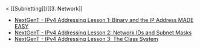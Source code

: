 < [[Subnetting]]/[[3. Network]]

- [NextGenT - IPv4 Addressing Lesson 1: Binary and the IP Address MADE EASY](https://www.youtube.com/watch?v=ddM9AcreVqY)
- [NextGenT - IPv4 Addressing Lesson 2: Network IDs and Subnet Masks](https://www.youtube.com/watch?v=XQ3T14SIlV4)
- [NextGenT - IPv4 Addressing Lesson 3: The Class System](https://www.youtube.com/watch?v=4xlzlgYGqW8)

